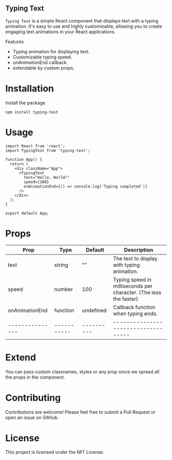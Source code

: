 ## Typing Text

`Typing Text` is a simple React component that displays text with a typing animation. It's easy to use and highly customizable, allowing you to create engaging text animations in your React applications.

Features
* Typing animation for displaying text.
* Customizable typing speed.
* onAnimationEnd callback.
* extendable by custom props.

# Installation

Install the package

```
npm install typing-text

```
# Usage

```
import React from 'react';
import TypingText from 'typing-text';

function App() {
  return (
    <div className="App">
      <TypingText
        text="Hello, World!"
        speed={100}
        onAnimationEnd={() => console.log('Typing completed')}
      />
    </div>
  );
}

export default App;
```

# Props

| Prop |	Type  |	Default |	Description |
| -----| -------|---------| ------------|
|text |	string	|"" |	The text to display with typing animation.|
|speed |	number	|100	| Typing speed in milliseconds per character. (The less the faster)|
|onAnimationEnd |	function	| undefined |	Callback function when typing ends.|
|---------------|-----------| ----------|-----------------------------------|

# Extend

You can pass custom classnames, styles or any prop since we spread all the props in the component.


# Contributing

Contributions are welcome! Please feel free to submit a Pull Request or open an issue on GitHub.

# License
This project is licensed under the MIT License.